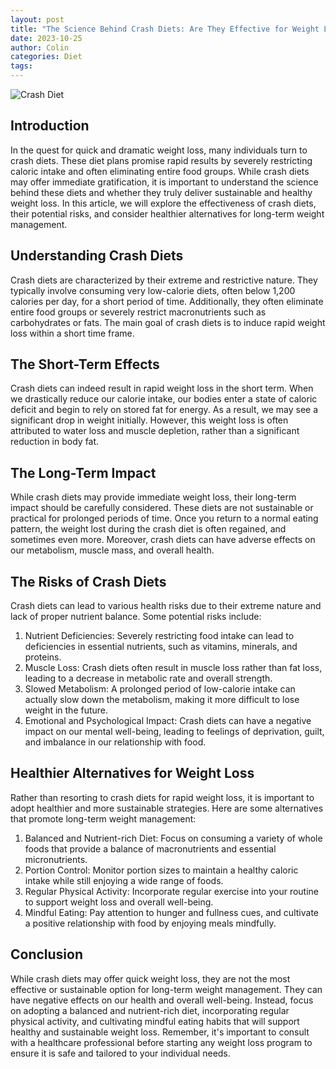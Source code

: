 ```yaml
---
layout: post
title: "The Science Behind Crash Diets: Are They Effective for Weight Loss?"
date: 2023-10-25
author: Colin
categories: Diet
tags: 
---
```


![Crash Diet](https://source.unsplash.com/1600x900/?crash-diet)

## Introduction

In the quest for quick and dramatic weight loss, many individuals turn to crash diets. These diet plans promise rapid results by severely restricting caloric intake and often eliminating entire food groups. While crash diets may offer immediate gratification, it is important to understand the science behind these diets and whether they truly deliver sustainable and healthy weight loss. In this article, we will explore the effectiveness of crash diets, their potential risks, and consider healthier alternatives for long-term weight management.

## Understanding Crash Diets

Crash diets are characterized by their extreme and restrictive nature. They typically involve consuming very low-calorie diets, often below 1,200 calories per day, for a short period of time. Additionally, they often eliminate entire food groups or severely restrict macronutrients such as carbohydrates or fats. The main goal of crash diets is to induce rapid weight loss within a short time frame.

## The Short-Term Effects

Crash diets can indeed result in rapid weight loss in the short term. When we drastically reduce our calorie intake, our bodies enter a state of caloric deficit and begin to rely on stored fat for energy. As a result, we may see a significant drop in weight initially. However, this weight loss is often attributed to water loss and muscle depletion, rather than a significant reduction in body fat.

## The Long-Term Impact

While crash diets may provide immediate weight loss, their long-term impact should be carefully considered. These diets are not sustainable or practical for prolonged periods of time. Once you return to a normal eating pattern, the weight lost during the crash diet is often regained, and sometimes even more. Moreover, crash diets can have adverse effects on our metabolism, muscle mass, and overall health.

## The Risks of Crash Diets

Crash diets can lead to various health risks due to their extreme nature and lack of proper nutrient balance. Some potential risks include:

1. Nutrient Deficiencies: Severely restricting food intake can lead to deficiencies in essential nutrients, such as vitamins, minerals, and proteins.
2. Muscle Loss: Crash diets often result in muscle loss rather than fat loss, leading to a decrease in metabolic rate and overall strength.
3. Slowed Metabolism: A prolonged period of low-calorie intake can actually slow down the metabolism, making it more difficult to lose weight in the future.
4. Emotional and Psychological Impact: Crash diets can have a negative impact on our mental well-being, leading to feelings of deprivation, guilt, and imbalance in our relationship with food.

## Healthier Alternatives for Weight Loss

Rather than resorting to crash diets for rapid weight loss, it is important to adopt healthier and more sustainable strategies. Here are some alternatives that promote long-term weight management:

1. Balanced and Nutrient-rich Diet: Focus on consuming a variety of whole foods that provide a balance of macronutrients and essential micronutrients.
2. Portion Control: Monitor portion sizes to maintain a healthy caloric intake while still enjoying a wide range of foods.
3. Regular Physical Activity: Incorporate regular exercise into your routine to support weight loss and overall well-being.
4. Mindful Eating: Pay attention to hunger and fullness cues, and cultivate a positive relationship with food by enjoying meals mindfully.

## Conclusion

While crash diets may offer quick weight loss, they are not the most effective or sustainable option for long-term weight management. They can have negative effects on our health and overall well-being. Instead, focus on adopting a balanced and nutrient-rich diet, incorporating regular physical activity, and cultivating mindful eating habits that will support healthy and sustainable weight loss. Remember, it's important to consult with a healthcare professional before starting any weight loss program to ensure it is safe and tailored to your individual needs.